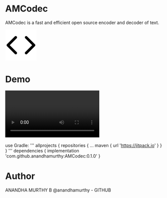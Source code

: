 # AMCodec

AMCodec is a fast and efficient open source encoder and decoder of text.

<img src="Demo/icon.png" width=100>

# Demo
![](Demo/amcodec.mp4)

use Gradle:
'''
allprojects {
		repositories {
			...
			maven { url 'https://jitpack.io' }
		}
	}
'''
dependencies {
	 implementation 'com.github.anandhamurthy:AMCodec:0.1.0'
}

# Author
ANANDHA MURTHY B
@anandhamurthy - GITHUB
